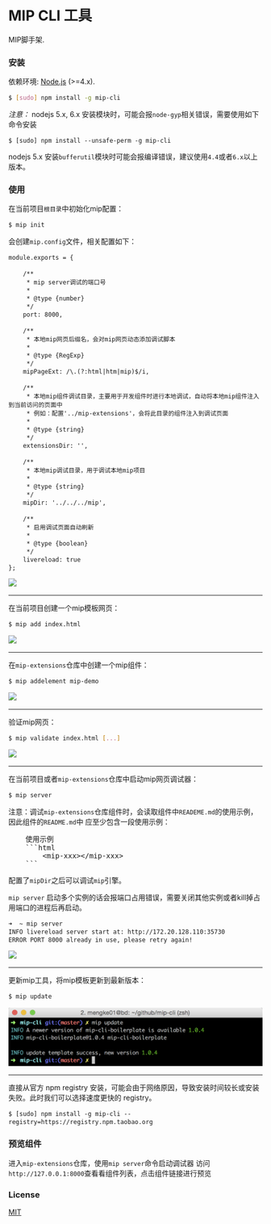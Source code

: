 # MIP CLI 工具

MIP脚手架.

### 安装

依赖环境: [Node.js](https://nodejs.org/en/) (>=4.x).

``` bash
$ [sudo] npm install -g mip-cli
```
*注意：*
nodejs 5.x, 6.x 安装模块时，可能会报`node-gyp`相关错误，需要使用如下命令安装

```
$ [sudo] npm install --unsafe-perm -g mip-cli
```
nodejs 5.x 安装`bufferutil`模块时可能会报编译错误，建议使用`4.4`或者`6.x`以上版本。

### 使用

在当前项目`根目录`中初始化mip配置：

``` bash
$ mip init
```
会创建`mip.config`文件，相关配置如下：

```
module.exports = {

    /**
     * mip server调试的端口号
     *
     * @type {number}
     */
    port: 8000,

    /**
     * 本地mip网页后缀名，会对mip网页动态添加调试脚本
     *
     * @type {RegExp}
     */
    mipPageExt: /\.(?:html|htm|mip)$/i,

    /**
     * 本地mip组件调试目录，主要用于开发组件时进行本地调试，自动将本地mip组件注入到当前访问的页面中
     * 例如：配置'../mip-extensions'，会将此目录的组件注入到调试页面
     *
     * @type {string}
     */
    extensionsDir: '',

    /**
     * 本地mip调试目录，用于调试本地mip项目
     *
     * @type {string}
     */
    mipDir: '../../../mip',

    /**
     * 启用调试页面自动刷新
     *
     * @type {boolean}
     */
    livereload: true
};
```

![](./example/mip-init.png)

----
在当前项目创建一个mip模板网页：

``` bash
$ mip add index.html
```

![](./example/mip-add.png)

----
在`mip-extensions`仓库中创建一个mip组件：

``` bash
$ mip addelement mip-demo
```

![](./example/mip-addelement.png)

----
验证mip网页：

``` bash
$ mip validate index.html [...]
```

![](./example/mip-validate.png)

----
在当前项目或者`mip-extensions`仓库中启动mip网页调试器：

``` bash
$ mip server
```

注意：调试`mip-extensions`仓库组件时，会读取组件中`READEME.md`的使用示例，因此组件的`README.md`中
应至少包含一段使用示例：
<pre>
    使用示例
    ```html
        &lt;mip-xxx&gt;&lt;/mip-xxx&gt;
    ```
</pre>

配置了`mipDir`之后可以调试`mip`引擎。

`mip server` 启动多个实例的话会报端口占用错误，需要关闭其他实例或者kill掉占用端口的进程后再启动。

```
➜  ~ mip server
INFO livereload server start at: http://172.20.128.110:35730
ERROR PORT 8000 already in use, please retry again!
```

![](./example/mip-server.png)

----
更新mip工具，将mip模板更新到最新版本：

``` bash
$ mip update
```

![](./example/mip-update.png)

----

直接从官方 npm registry 安装，可能会由于网络原因，导致安装时间较长或安装失败。此时我们可以选择速度更快的 registry。

```
$ [sudo] npm install -g mip-cli --registry=https://registry.npm.taobao.org
```

### 预览组件

进入`mip-extensions`仓库，使用`mip server`命令启动调试器
访问` http://127.0.0.1:8000`查看看组件列表，点击组件链接进行预览

### License

[MIT](http://opensource.org/licenses/MIT)



